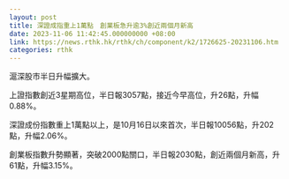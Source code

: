 ```yaml
---
layout: post
title: 深證成指重上1萬點　創業板急升逾3%創近兩個月新高
date: 2023-11-06 11:42:45.000000000 +08:00
link: https://news.rthk.hk/rthk/ch/component/k2/1726625-20231106.htm
categories: rthk
---
```


滬深股市半日升幅擴大。

上證指數創近3星期高位，半日報3057點，接近今早高位，升26點，升幅0.88%。

深證成份指數重上1萬點以上，是10月16日以來首次，半日報10056點，升202點，升幅2.06%。

創業板指數升勢顯著，突破2000點關口，半日報2030點，創近兩個月新高，升61點，升幅3.15%。
